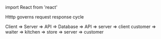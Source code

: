 import React from 'react'

Htttp governs request response cycle

Client => Server => API => Database => API => server => client
 customer => waiter => kitchen => store => server => customer